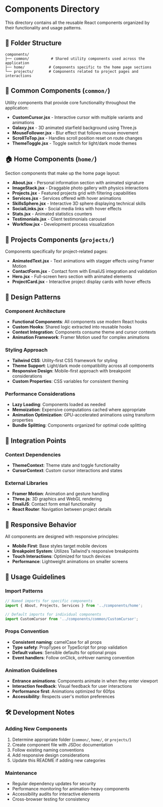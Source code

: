# Components Directory

This directory contains all the reusable React components organized by their functionality and usage patterns.

## 📁 Folder Structure

```
components/
├── common/          # Shared utility components used across the application
├── home/           # Components specific to the home page sections
└── projects/       # Components related to project pages and interactions
```

## 🔧 Common Components (`common/`)
Utility components that provide core functionality throughout the application:
- **CustomCursor.jsx** - Interactive cursor with multiple variants and animations
- **Galaxy.jsx** - 3D animated starfield background using Three.js
- **MouseFollower.jsx** - Blur effect that follows mouse movement
- **ScrollToTop.jsx** - Handles scroll position reset on route changes
- **ThemeToggle.jsx** - Toggle switch for light/dark mode themes

## 🏠 Home Components (`home/`)
Section components that make up the home page layout:
- **About.jsx** - Personal information section with animated signature
- **ImageStack.jsx** - Draggable photo gallery with physics interactions
- **Projects.jsx** - Featured projects grid with filtering capabilities
- **Services.jsx** - Services offered with hover animations
- **SkillsSphere.jsx** - Interactive 3D sphere displaying technical skills
- **SocialLinks.jsx** - Social media links with hover effects
- **Stats.jsx** - Animated statistics counters
- **Testimonials.jsx** - Client testimonials carousel
- **Workflow.jsx** - Development process visualization

## 🚀 Projects Components (`projects/`)
Components specifically for project-related pages:
- **AnimatedText.jsx** - Text animations with stagger effects using Framer Motion
- **ContactForm.jsx** - Contact form with EmailJS integration and validation
- **Hero.jsx** - Full-screen hero section with animated elements
- **ProjectCard.jsx** - Interactive project display cards with hover effects

## 🎨 Design Patterns

### Component Architecture
- **Functional Components**: All components use modern React hooks
- **Custom Hooks**: Shared logic extracted into reusable hooks
- **Context Integration**: Components consume theme and cursor contexts
- **Animation Framework**: Framer Motion used for complex animations

### Styling Approach
- **Tailwind CSS**: Utility-first CSS framework for styling
- **Theme Support**: Light/dark mode compatibility across all components
- **Responsive Design**: Mobile-first approach with breakpoint considerations
- **Custom Properties**: CSS variables for consistent theming

### Performance Considerations
- **Lazy Loading**: Components loaded as needed
- **Memoization**: Expensive computations cached where appropriate
- **Animation Optimization**: GPU-accelerated animations using transform properties
- **Bundle Splitting**: Components organized for optimal code splitting

## 🔄 Integration Points

### Context Dependencies
- **ThemeContext**: Theme state and toggle functionality
- **CursorContext**: Custom cursor interactions and states

### External Libraries
- **Framer Motion**: Animation and gesture handling
- **Three.js**: 3D graphics and WebGL rendering
- **EmailJS**: Contact form email functionality
- **React Router**: Navigation between project details

## 📱 Responsive Behavior

All components are designed with responsive principles:
- **Mobile First**: Base styles target mobile devices
- **Breakpoint System**: Utilizes Tailwind's responsive breakpoints
- **Touch Interactions**: Optimized for touch devices
- **Performance**: Lightweight animations on smaller screens

## 🎯 Usage Guidelines

### Import Patterns
```jsx
// Named imports for specific components
import { About, Projects, Services } from '../components/home';

// Default imports for individual components
import CustomCursor from '../components/common/CustomCursor';
```

### Props Convention
- **Consistent naming**: camelCase for all props
- **Type safety**: PropTypes or TypeScript for prop validation
- **Default values**: Sensible defaults for optional props
- **Event handlers**: Follow onClick, onHover naming convention

### Animation Guidelines
- **Entrance animations**: Components animate in when they enter viewport
- **Interaction feedback**: Visual feedback for user interactions
- **Performance first**: Animations optimized for 60fps
- **Accessibility**: Respects user's motion preferences

## 🛠️ Development Notes

### Adding New Components
1. Determine appropriate folder (`common/`, `home/`, or `projects/`)
2. Create component file with JSDoc documentation
3. Follow existing naming conventions
4. Add responsive design considerations
5. Update this README if adding new categories

### Maintenance
- Regular dependency updates for security
- Performance monitoring for animation-heavy components
- Accessibility audits for interactive elements
- Cross-browser testing for consistency
